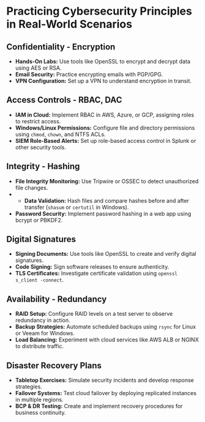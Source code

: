 # Practicing Cybersecurity Principles in Real-World Scenarios

## **Confidentiality - Encryption**
- **Hands-On Labs:** Use tools like OpenSSL to encrypt and decrypt data using AES or RSA.
- **Email Security:** Practice encrypting emails with PGP/GPG.
- **VPN Configuration:** Set up a VPN to understand encryption in transit.

## **Access Controls - RBAC, DAC**
- **IAM in Cloud:** Implement RBAC in AWS, Azure, or GCP, assigning roles to restrict access.
- **Windows/Linux Permissions:** Configure file and directory permissions using `chmod`, `chown`, and NTFS ACLs.
- **SIEM Role-Based Alerts:** Set up role-based access control in Splunk or other security tools.

## **Integrity - Hashing**
- **File Integrity Monitoring:** Use Tripwire or OSSEC to detect unauthorized file changes.
- - **Data Validation:** Hash files and compare hashes before and after transfer (`shasum` or `certutil` in Windows).
- **Password Security:** Implement password hashing in a web app using bcrypt or PBKDF2.

## **Digital Signatures**
- **Signing Documents:** Use tools like OpenSSL to create and verify digital signatures.
- **Code Signing:** Sign software releases to ensure authenticity.
- **TLS Certificates:** Investigate certificate validation using `openssl s_client -connect`.

## **Availability - Redundancy**
- **RAID Setup:** Configure RAID levels on a test server to observe redundancy in action.
- **Backup Strategies:** Automate scheduled backups using `rsync` for Linux or Veeam for Windows.
- **Load Balancing:** Experiment with cloud services like AWS ALB or NGINX to distribute traffic.

## **Disaster Recovery Plans**
- **Tabletop Exercises:** Simulate security incidents and develop response strategies.
- **Failover Systems:** Test cloud failover by deploying replicated instances in multiple regions.
- **BCP & DR Testing:** Create and implement recovery procedures for business continuity.
